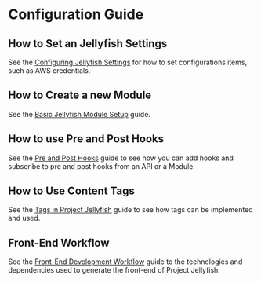 Configuration Guide
===================

## How to Set an Jellyfish Settings

See the [Configuring Jellyfish Settings](how-tos/jellyfish-settings.md) for how
to set configurations items, such as AWS credentials.


## How to Create a new Module

See the [Basic Jellyfish Module Setup](module-creation/basic_setup.md) guide.


## How to use Pre and Post Hooks

See the [Pre and Post Hooks](module-creation/pre_and_post_hooks.md) guide to see
how you can add hooks and subscribe to pre and post hooks from an API or a
Module.


## How to Use Content Tags

See the [Tags in Project Jellyfish](developer-guides/tags_in_project_Jellyfish.md)
guide to see how tags can be implemented and used.


## Front-End Workflow

See the [Front-End Development Workflow](developer-guides/front_end_development_workflow.md)
guide to the technologies and dependencies used to generate the front-end of
Project Jellyfish.
